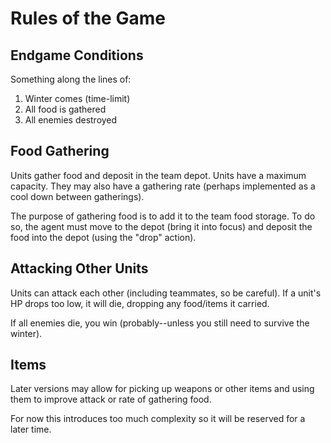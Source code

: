 # Rules of the Game

## Endgame Conditions
Something along the lines of:

1. Winter comes (time-limit)
2. All food is gathered
3. All enemies destroyed

## Food Gathering
Units gather food and deposit in the team depot.  Units have a maximum capacity.  They may also have a gathering rate (perhaps implemented as a cool down between gatherings).

The purpose of gathering food is to add it to the team food storage.  To do so, the agent must move to the depot (bring it into focus) and deposit the food into the depot (using the "drop" action).

## Attacking Other Units
Units can attack each other (including teammates, so be careful).  If a unit's HP drops too low, it will die, dropping any food/items it carried.

If all enemies die, you win (probably--unless you still need to survive the winter).


## Items
Later versions may allow for picking up weapons or other items and using them to improve attack or rate of gathering food.

For now this introduces too much complexity so it will be reserved for a later time.